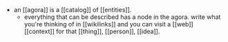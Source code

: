 - an [[agora]] is a [[catalog]] of [[entities]].
	- everything that can be described has a node in the agora. write what you're thinking of in [[wikilinks]] and you can visit a [[web]] [[context]] for that [[thing]], [[person]], [[idea]].

